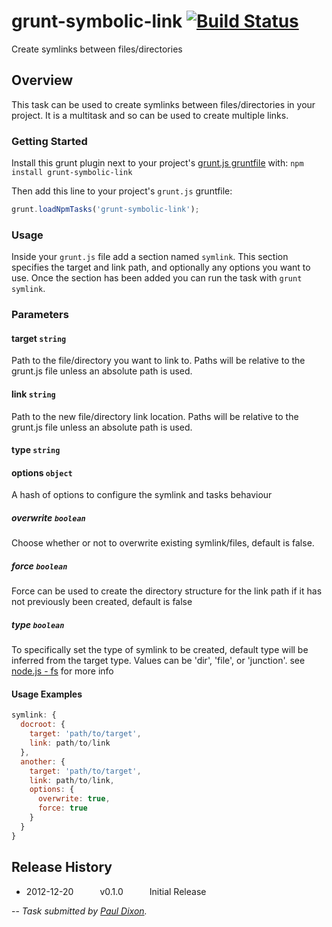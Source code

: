 # grunt-symbolic-link [![Build Status](https://secure.travis-ci.org/gruntjs/grunt-symbolic-link.png?branch=master)](http://travis-ci.org/gruntjs/grunt-symbolic-link)

Create symlinks between files/directories

## Overview

This task can be used to create symlinks between files/directories in your project. It is a multitask and so can
be used to create multiple links.

### Getting Started
Install this grunt plugin next to your project's [grunt.js gruntfile][getting_started] with: `npm install grunt-symbolic-link`

Then add this line to your project's `grunt.js` gruntfile:

```javascript
grunt.loadNpmTasks('grunt-symbolic-link');
```

### Usage

Inside your `grunt.js` file add a section named `symlink`. This section specifies the target and link path, and optionally any options you want to use. Once the section has been added you can run the task with `grunt symlink`.

### Parameters

#### target ```string```

Path to the file/directory you want to link to. Paths will be relative to the grunt.js file unless an absolute path is used.

#### link ```string```

Path to the new file/directory link location. Paths will be relative to the grunt.js file unless an absolute path is used.

#### type ```string```


#### options ```object```

A hash of options to configure the symlink and tasks behaviour

##### overwrite ```boolean```

Choose whether or not to overwrite existing symlink/files, default is false.

##### force ```boolean```

Force can be used to create the directory structure for the link path if it has not previously been
created, default is false

##### type ```boolean```

To specifically set the type of symlink to be created, default type will be inferred from
the target type. Values can be 'dir', 'file', or 'junction'. see [node.js - fs][node_symlink] for more info

#### Usage Examples

```javascript
symlink: {
  docroot: {
    target: 'path/to/target',
    link: path/to/link
  },
  another: {
    target: 'path/to/target',
    link: path/to/link,
    options: {
      overwrite: true,
      force: true
    }
  }
}
```

## Release History
* 2012-12-20   v0.1.0   Initial Release

--
*Task submitted by [Paul Dixon](http://www.mintbridge.co.uk/).*

[grunt]: https://github.com/gruntjs/grunt
[getting_started]: https://github.com/gruntjs/grunt/blob/master/docs/getting_started.md
[node_symlink]: http://nodejs.org/api/fs.html#fs_fs_symlink_srcpath_dstpath_type_callback
